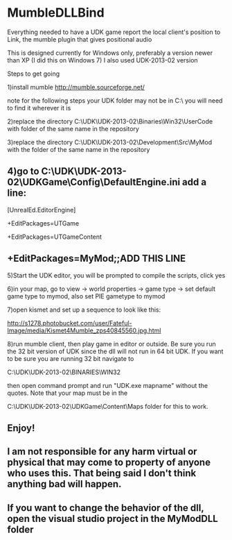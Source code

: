 MumbleDLLBind
=============

Everything needed to have a UDK game report the local client's position to Link, the mumble plugin that gives positional audio

This is designed currently for Windows only, preferably a version newer than XP (I did this on Windows 7)
I also used UDK-2013-02 version

Steps to get going

1)install mumble http://mumble.sourceforge.net/

note for the following steps your UDK folder may not be in C:\ you will need to find it wherever it is

2)replace the directory C:\UDK\UDK-2013-02\Binaries\Win32\UserCode with folder of the same name in the repository

3)replace the directory C:\UDK\UDK-2013-02\Development\Src\MyMod with the folder of the same name in the repository

4)go to C:\UDK\UDK-2013-02\UDKGame\Config\DefaultEngine.ini
  add a line:
  --------------------------
  [UnrealEd.EditorEngine]
  
+EditPackages=UTGame

+EditPackages=UTGameContent

+EditPackages=MyMod;;ADD THIS LINE
  -------------------------------------

5)Start the UDK editor, you will be prompted to compile the scripts, click yes

6)in your map, go to view -> world properties -> game type -> set default game type to mymod, also set PIE gametype to mymod

7)open kismet and set up a sequence to look like this:

http://s1278.photobucket.com/user/Fateful-Image/media/Kismet4Mumble_zps40845560.jpg.html

8)run mumble client, then play game in editor or outside. Be sure you run the 32 bit version of UDK since the dll will not run in 64 bit UDK. If you want to be sure you are running 32 bit navigate to

C:\UDK\UDK-2013-02\BINARIES\WIN32

then open command prompt and run "UDK.exe mapname" without the quotes. Note that your map must be in the 

C:\UDK\UDK-2013-02\UDKGame\Content\Maps folder for this to work.

Enjoy!
  -------------------
I am not responsible for any harm virtual or physical that may come to property of anyone who uses this. That being said I don't think anything bad will happen.
  -------------------
If you want to change the behavior of the dll, open the visual studio project in the MyModDLL folder
  ------
